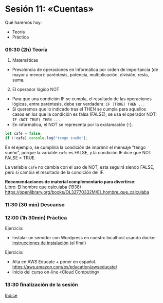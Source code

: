 # Sesión 11: «Cuentas»

Qué haremos hoy:
- Teoría
- Práctica

### 09:30 (2h) Teoría 

1. Matemáticas  

- Prevalencia de operaciones en Informática por orden de importancia (de mayor a menor): paréntesis, potencia, multiplicación, división, resta, suma.

2. El operador lógico NOT
- Para que una condición IF se cumpla, el resultado de las operaciones lógicas, entre paréntesis, debe ser verdadera: `IF (TRUE) THEN ...`
- Si queremos que lo indicado tras el THEN se cumpla para aquellos casos en los que la condición es falsa (FALSE), se usa el operador NOT: `IF (NOT TRUE) THEN ...`
- En informática, el NOT se representa por la exclamación (`!`).

```javascript
let cafe = false;
if (!cafe) console.log("tengo sueño");
```

En el ejemplo, se cumpliría la condición de imprimir el mensaje "tengo sueño", porque la variable `cafe` es FALSE, y la condición IF dice que NOT FALSE = TRUE.  

La variable `cafe` no cambia con el uso de NOT, esta seguirá siendo FALSE, pero sí cambia el resultado de la condición del IF.

**Recomendaciones de material complementario para divertirse:**  
Libro: El hombre que calculaba (1938)  
https://openlibrary.org/books/OL32770332M/El_hombre_que_calculaba  

### 11:30 (30 min) Descanso

### 12:00 (1h 30min) Práctica

Ejercicio:  
- Instalar un servidor con Wordpress en nuestro localhost usando docker  
[Instrucciones de instalación](../recursos/docker.md) (al final)  

Ejercicio:  
- Alta en AWS Educate + poner en español.  
https://aws.amazon.com/es/education/awseducate/  
- Inicio del curso on-line «Cloud Computing»  

### 13:30 finalización de la sesión

[Índice](../README.md)